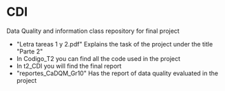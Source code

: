 # CDI
 Data Quality and information class repository for final project
* "Letra tareas 1 y 2.pdf" Explains the task of the project under the title "Parte 2"
* In Codigo_T2 you can find all the code used in the project
* In t2_CDI you will find the final report
* "reportes_CaDQM_Gr10" Has the report of data quality evaluated in the project
